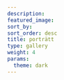 ```yaml
---
description: 
featured_image: 
sort_by: 
sort_order: desc
title: porträtt
type: gallery
weight: 4
params:
  theme: dark
---
```




